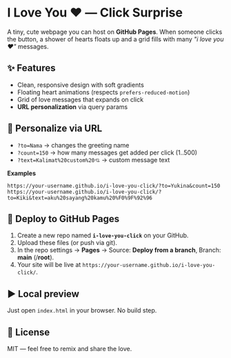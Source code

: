 # I Love You ❤️ — Click Surprise

A tiny, cute webpage you can host on **GitHub Pages**. When someone clicks the button, a shower of hearts floats up and a grid fills with many _"i love you ❤️"_ messages.

## ✨ Features
- Clean, responsive design with soft gradients
- Floating heart animations (respects `prefers-reduced-motion`)
- Grid of love messages that expands on click
- **URL personalization** via query params

## 🔧 Personalize via URL
- `?to=Nama` → changes the greeting name
- `?count=150` → how many messages get added per click (1..500)
- `?text=Kalimat%20custom%20💘` → custom message text

**Examples**
```
https://your-username.github.io/i-love-you-click/?to=Yukina&count=150
https://your-username.github.io/i-love-you-click/?to=Kiki&text=aku%20sayang%20kamu%20%F0%9F%92%96
```

## 🚀 Deploy to GitHub Pages
1. Create a new repo named **`i-love-you-click`** on your GitHub.
2. Upload these files (or push via git).
3. In the repo settings → **Pages** → Source: **Deploy from a branch**, Branch: **main** (/**root**).
4. Your site will be live at `https://your-username.github.io/i-love-you-click/`.

## ▶️ Local preview
Just open `index.html` in your browser. No build step.

## 📝 License
MIT — feel free to remix and share the love.
